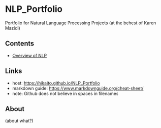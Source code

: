 # NLP_Portfolio
Portfolio for Natural Language Processing Projects (at the behest of Karen Mazidi)



## Contents
* [Overview of NLP](https://github.com/Hikaito/NLP_Portfolio/blob/main/Other/Overview%20of%20NLP.pdf)

## Links
* host: https://hikaito.github.io/NLP_Portfolio
* markdown guide: https://www.markdownguide.org/cheat-sheet/
* note: Github does not believe in spaces in filenames
## About
(about what?)

